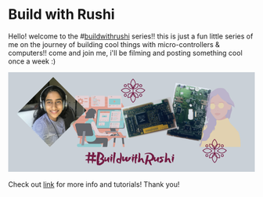 # Build with Rushi

Hello! welcome to the #[buildwithrushi](rushiblogs.weebly.com/buildwithrushi) series!! this is just a fun little series of me on the journey of building cool things with micro-controllers & computers!! come and join me, i'll be filming and posting something cool once a week :)

![buildwithrushi border](buildwithrushi.png)

Check out [link](rushiblogs.weebly.com/buildwithrushi) for more info and tutorials! Thank you!
